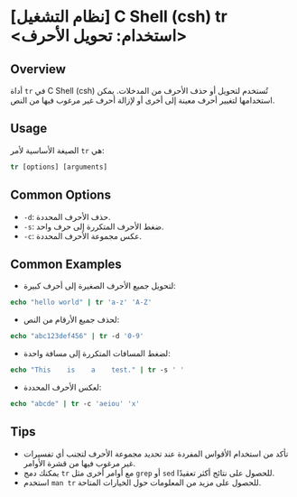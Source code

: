 # [نظام التشغيل] C Shell (csh) tr <استخدام: تحويل الأحرف>

## Overview
أداة `tr` في C Shell (csh) تُستخدم لتحويل أو حذف الأحرف من المدخلات. يمكن استخدامها لتغيير أحرف معينة إلى أخرى أو لإزالة أحرف غير مرغوب فيها من النص.

## Usage
الصيغة الأساسية لأمر `tr` هي:

```csh
tr [options] [arguments]
```

## Common Options
- `-d`: حذف الأحرف المحددة.
- `-s`: ضغط الأحرف المتكررة إلى حرف واحد.
- `-c`: عكس مجموعة الأحرف المحددة.

## Common Examples
- لتحويل جميع الأحرف الصغيرة إلى أحرف كبيرة:

```csh
echo "hello world" | tr 'a-z' 'A-Z'
```

- لحذف جميع الأرقام من النص:

```csh
echo "abc123def456" | tr -d '0-9'
```

- لضغط المسافات المتكررة إلى مسافة واحدة:

```csh
echo "This    is    a    test." | tr -s ' '
```

- لعكس الأحرف المحددة:

```csh
echo "abcde" | tr -c 'aeiou' 'x'
```

## Tips
- تأكد من استخدام الأقواس المفردة عند تحديد مجموعة الأحرف لتجنب أي تفسيرات غير مرغوب فيها من قشرة الأوامر.
- يمكنك دمج `tr` مع أوامر أخرى مثل `grep` أو `sed` للحصول على نتائج أكثر تعقيدًا.
- استخدم `man tr` للحصول على مزيد من المعلومات حول الخيارات المتاحة.